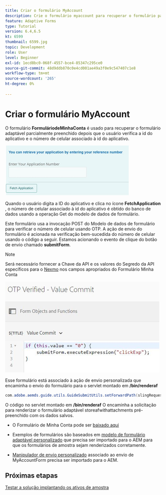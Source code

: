 ```yaml
---
title: Criar o formulário MyAccount
description: Crie o formulário myaccount para recuperar o formulário parcialmente preenchido na verificação bem-sucedida da ID do aplicativo e do número de telefone.
feature: Adaptive Forms
type: Tutorial
version: 6.4,6.5
kt: 6599
thumbnail: 6599.jpg
topic: Development
role: User
level: Beginner
exl-id: 1ecd8bc0-068f-4557-bce4-85347c295ce0
source-git-commit: 48d9ddb870c0e4cd001ae49a3f0e9c547407c1e8
workflow-type: tm+mt
source-wordcount: '265'
ht-degree: 0%

---
```


# Criar o formulário MyAccount

O formulário **FormuláriodeMinhaConta** é usado para recuperar o formulário adaptável parcialmente preenchido depois que o usuário verifica a id do aplicativo e o número de celular associado à id do aplicativo.

![formulário da minha conta](assets/6599.JPG)

Quando o usuário digita a ID do aplicativo e clica no ícone **FetchApplication** , o número de celular associado à id do aplicativo é obtido do banco de dados usando a operação Get do modelo de dados de formulário.

Este formulário usa a invocação POST do Modelo de dados de formulário para verificar o número de celular usando OTP. A ação de envio do formulário é acionada na verificação bem-sucedida do número de celular usando o código a seguir. Estamos acionando o evento de clique do botão de envio chamado **submitForm**.

>[!NOTE]
> Será necessário fornecer a Chave da API e os valores do Segredo da API específicos para o [Nexmo](https://dashboard.nexmo.com/) nos campos apropriados do Formulário Minha Conta

![trigger-submit](assets/trigger-submit.JPG)



Esse formulário está associado à ação de envio personalizada que encaminha o envio do formulário para o servlet montado em **/bin/renderaf**

```java
com.adobe.aemds.guide.utils.GuideSubmitUtils.setForwardPath(slingRequest,"/bin/renderaf",null,null);
```

O código no servlet montado em **/bin/renderaf** O encaminha a solicitação para renderizar o formulário adaptável storeafwithattachments pré-preenchido com os dados salvos.


* O Formulário de Minha Conta pode ser [baixado aqui](assets/my-account-form.zip)

* Exemplos de formulários são baseados em [modelo de formulário adaptável personalizado](assets/custom-template-with-page-component.zip) que precisa ser importado para o AEM para que os formulários de amostra sejam renderizados corretamente.

* [Manipulador de envio personalizado](assets/custom-submit-my-account-form.zip) associado ao envio de MyAccountForm precisa ser importado para o AEM.

## Próximas etapas

[Testar a solução implantando os ativos de amostra](./deploy-this-sample.md)
